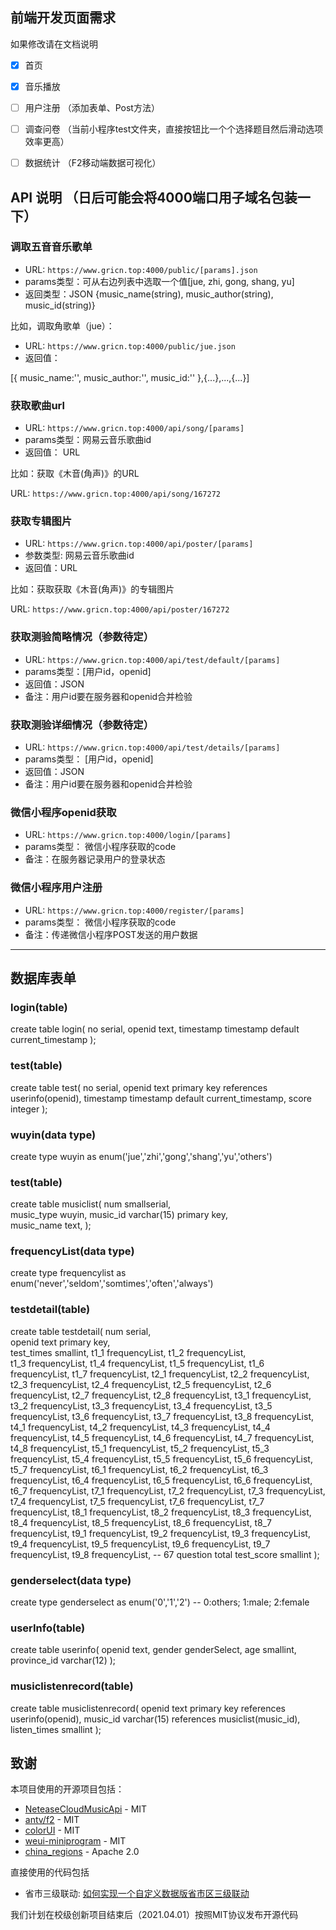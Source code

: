 ## 前端开发页面需求

如果修改请在文档说明

- [X] 首页 
- [X] 音乐播放
- [ ] 用户注册	（添加表单、Post方法）
- [ ] 调查问卷	（当前小程序test文件夹，直接按钮比一个个选择题目然后滑动选项效率更高）
- [ ] 数据统计	（F2移动端数据可视化）


## API 说明 （日后可能会将4000端口用子域名包装一下）

### 调取五音音乐歌单

- URL: `https://www.gricn.top:4000/public/[params].json`
- params类型：可从右边列表中选取一个值[jue, zhi, gong, shang, yu]
- 返回类型：JSON {music_name(string), music_author(string), music_id(string)}

比如，调取角歌单（jue）：

- URL: `https://www.gricn.top:4000/public/jue.json`
- 返回值：

[{
    music_name:'',
    music_author:'',
    music_id:''
},{...},...,{...}]

### 获取歌曲url

- URL: `https://www.gricn.top:4000/api/song/[params]`
- params类型：网易云音乐歌曲id
- 返回值： URL

比如：获取《木音(角声)》的URL

URL: `https://www.gricn.top:4000/api/song/167272`

### 获取专辑图片

- URL: `https://www.gricn.top:4000/api/poster/[params]`
- 参数类型: 网易云音乐歌曲id
- 返回值：URL

比如：获取获取《木音(角声)》的专辑图片

URL: `https://www.gricn.top:4000/api/poster/167272`

### 获取测验简略情况（参数待定）

- URL: `https://www.gricn.top:4000/api/test/default/[params]`
- params类型：[用户id，openid]
- 返回值：JSON
- 备注：用户id要在服务器和openid合并检验

### 获取测验详细情况（参数待定）

- URL: `https://www.gricn.top:4000/api/test/details/[params]`
- params类型： [用户id，openid]
- 返回值：JSON
- 备注：用户id要在服务器和openid合并检验

### 微信小程序openid获取

- URL: `https://www.gricn.top:4000/login/[params]`
- params类型： 微信小程序获取的code
- 备注：在服务器记录用户的登录状态

### 微信小程序用户注册
- URL: `https://www.gricn.top:4000/register/[params]`
- params类型： 微信小程序获取的code
- 备注：传递微信小程序POST发送的用户数据

----

## 数据库表单

### login(table)
 create table login(
     no serial,
     openid text,
     timestamp timestamp default current_timestamp
 );

### test(table)
 create table test(
     no serial,
     openid text primary key references userinfo(openid),
     timestamp timestamp default current_timestamp,
     score integer
 );


### wuyin(data type)
create type wuyin as enum('jue','zhi','gong','shang','yu','others')

### test(table)
create table musiclist(
	num				smallserial,		 
	music_type		wuyin,
	music_id		varchar(15)			primary key,			
	music_name		text,
);

### frequencyList(data type)
create type frequencylist as enum('never','seldom','somtimes','often','always')

### testdetail(table) 
create table testdetail(
	num				serial,			
	openid    		text				primary key,	
	test_times		smallint,
	t1_1				frequencyList,
	t1_2				frequencyList,			
	t1_3				frequencyList,
	t1_4				frequencyList,
	t1_5				frequencyList,
	t1_6				frequencyList,
	t1_7				frequencyList,
	t2_1				frequencyList,
	t2_2				frequencyList,
	t2_3				frequencyList,
	t2_4				frequencyList,
	t2_5				frequencyList,
	t2_6				frequencyList,
	t2_7				frequencyList,
	t2_8				frequencyList,
	t3_1				frequencyList,
	t3_2				frequencyList,
	t3_3				frequencyList,
	t3_4				frequencyList,
	t3_5				frequencyList,
	t3_6				frequencyList,
	t3_7				frequencyList,
	t3_8				frequencyList,
	t4_1				frequencyList,
	t4_2				frequencyList,
	t4_3				frequencyList,
	t4_4				frequencyList,
	t4_5				frequencyList,
	t4_6				frequencyList,
	t4_7				frequencyList,
	t4_8				frequencyList,
	t5_1				frequencyList,
	t5_2				frequencyList,
	t5_3				frequencyList,
	t5_4				frequencyList,
	t5_5				frequencyList,
	t5_6				frequencyList,
	t5_7				frequencyList,
	t6_1				frequencyList,
	t6_2				frequencyList,
	t6_3				frequencyList,
	t6_4				frequencyList,
	t6_5				frequencyList,
	t6_6				frequencyList,
	t6_7				frequencyList,
	t7_1				frequencyList,
	t7_2				frequencyList,
	t7_3				frequencyList,
	t7_4				frequencyList,
	t7_5				frequencyList,
	t7_6				frequencyList,
	t7_7				frequencyList,
	t8_1				frequencyList,
	t8_2				frequencyList,
	t8_3				frequencyList,
	t8_4				frequencyList,
	t8_5				frequencyList,
	t8_6				frequencyList,
	t8_7				frequencyList,
	t9_1				frequencyList,
	t9_2				frequencyList,
	t9_3				frequencyList,
	t9_4				frequencyList,
	t9_5				frequencyList,
	t9_6				frequencyList,
	t9_7				frequencyList,
	t9_8				frequencyList,
	-- 67 question total
	test_score		smallint
);

### genderselect(data type)
create type genderselect as enum('0','1','2')  -- 0:others; 1:male; 2:female

### userInfo(table)
create table userinfo(
	openid    		text,
	gender			genderSelect,
	age				smallint,
	province_id		varchar(12)
);

### musiclistenrecord(table)
create table musiclistenrecord(
	openid    		text				primary key	references userinfo(openid),
	music_id		varchar(15) 		references musiclist(music_id),
	listen_times	smallint
);

## 致谢
本项目使用的开源项目包括：

- [NeteaseCloudMusicApi](https://github.com/Binaryify/NeteaseCloudMusicApi) - MIT
- [antv/f2](https://github.com/antvis/f2) -  MIT
- [colorUI](https://github.com/weilanwl/ColorUI) - MIT
- [weui-miniprogram](https://github.com/wechat-miniprogram/weui-miniprogram) - MIT
- [china_regions](https://github.com/wecatch/china_regions) - Apache 2.0

直接使用的代码包括
- 省市三级联动: [如何实现一个自定义数据版省市区三级联动](https://developers.weixin.qq.com/community/develop/article/doc/0000643f674fa81a18a92b37455413)

我们计划在校级创新项目结束后（2021.04.01）按照MIT协议发布开源代码